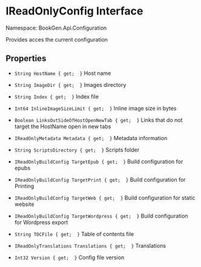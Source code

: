 # IReadOnlyConfig Interface

Namespace: BookGen.Api.Configuration

 Provides acces the current configuration 

## Properties

* `String HostName { get;  }`
     Host name 

* `String ImageDir { get;  }`
     Images directory 

* `String Index { get;  }`
     Index file 

* `Int64 InlineImageSizeLimit { get;  }`
     Inline image size in bytes 

* `Boolean LinksOutSideOfHostOpenNewTab { get;  }`
     Links that do not target the HostName open in new tabs 

* `IReadOnlyMetadata Metadata { get;  }`
     Metadata information 

* `String ScriptsDirectory { get;  }`
     Scripts folder 

* `IReadOnlyBuildConfig TargetEpub { get;  }`
     Build configuration for epubs 

* `IReadOnlyBuildConfig TargetPrint { get;  }`
     Build configuration for Printing 

* `IReadOnlyBuildConfig TargetWeb { get;  }`
     Build configuration for static website 

* `IReadOnlyBuildConfig TargetWordpress { get;  }`
     Build configuration for Wordpress export 

* `String TOCFile { get;  }`
     Table of contents file 

* `IReadOnlyTranslations Translations { get;  }`
     Translations 

* `Int32 Version { get;  }`
     Config file version 

